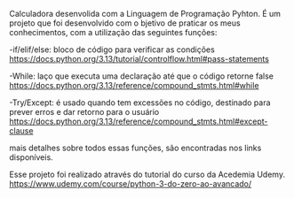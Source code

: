 Calculadora desenvolida com a Linguagem de Programação Pyhton.
É um projeto que foi desenvolvido com o bjetivo de praticar os meus conhecimentos,
com a utilização das seguintes funções:

-if/elif/else:
 bloco de código para verificar as condições 
https://docs.python.org/3.13/tutorial/controlflow.html#pass-statements

-While:
laço que executa uma declaração até que o código retorne false 
https://docs.python.org/3.13/reference/compound_stmts.html#while

-Try/Except:
é usado quando tem excessões no código, destinado para prever erros e dar retorno para o usuário
https://docs.python.org/3.13/reference/compound_stmts.html#except-clause

mais detalhes sobre todos essas funções, são encontradas nos links disponíveis.

Esse projeto foi realizado através do tutorial do curso da Acedemia Udemy.
https://www.udemy.com/course/python-3-do-zero-ao-avancado/
